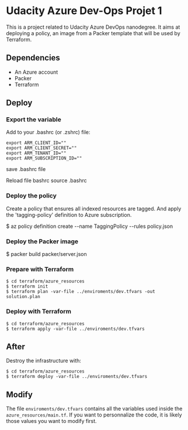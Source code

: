 # Udacity Azure Dev-Ops Projet 1

This is a project related to Udacity Azure DevOps nanodegree.
It aims at deploying a policy, an image from a Packer template that will be used by Terraform.

## Dependencies

- An Azure account
- Packer
- Terraform

## Deploy

### Export the variable

Add to your .bashrc (or .zshrc) file:

```
export ARM_CLIENT_ID=""
export ARM_CLIENT_SECRET=""
export ARM_TENANT_ID=""
export ARM_SUBSCRIPTION_ID=""
```
save .bashrc file

Reload file bashrc
source .bashrc

### Deploy the policy

Create a policy that ensures all indexed resources are tagged. And apply the 'tagging-policy' definition to Azure subscription.

$ az policy definition create --name TaggingPolicy --rules policy.json

### Deploy the Packer image

$ packer build packer/server.json

### Prepare with Terraform

```
$ cd terraform/azure_resources
$ terraform init
$ terraform plan -var-file ../enviroments/dev.tfvars -out solution.plan
```

### Deploy with Terraform

```
$ cd terraform/azure_resources
$ terraform apply -var-file ../enviroments/dev.tfvars
```

## After

Destroy the infrastructure with:

```
$ cd terraform/azure_resources
$ terraform deploy -var-file ../enviroments/dev.tfvars
```

## Modify

The file `enviroments/dev.tfvars` contains all the variables used inside the `azure_resources/main.tf`. If you want to personnalize the code, it is likely those values you want to modify first.
